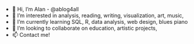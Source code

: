 - 👋 Hi, I’m Alan - @ablog4all
- 👀 I’m interested in analysis, reading, writing, visualization, art, music, 
- 🌱 I’m currently learning SQL, R, data analysis, web design, blues piano
- 💞️ I’m looking to collaborate on education, artistic projects, 
- 📫 Contact me!

<!---
ablog4all/ablog4all is a ✨ special ✨ repository because its `README.md` (this file) appears on your GitHub profile.
You can click the Preview link to take a look at your changes.
--->
